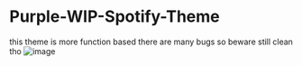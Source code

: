# Purple-WIP-Spotify-Theme
this theme is more function based there are many bugs so beware still clean tho
![image](https://user-images.githubusercontent.com/98422417/232730626-e78e51a2-9f96-4ee7-9ae6-91978a9a68e1.png)
